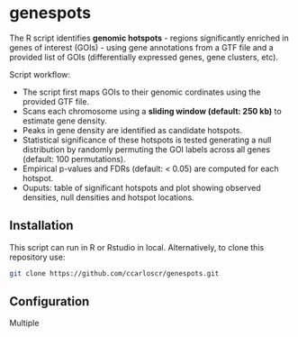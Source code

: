 # genespots

The R script identifies **genomic hotspots** - regions significantly enriched in genes of interest (GOIs) - using gene annotations from a GTF file and a provided list of GOIs (differentially expressed genes, gene clusters, etc). 

Script workflow:
- The script first maps GOIs to their genomic cordinates using the provided GTF file.
- Scans each chromosome using a **sliding window (default: 250 kb)** to estimate gene density.
- Peaks in gene density are identified as candidate hotspots.
- Statistical significance of these hotspots is tested generating a null distribution by randomly permuting the GOI labels across all genes (default: 100 permutations).
- Empirical p-values and FDRs (default: < 0.05) are computed for each hotspot.
- Ouputs: table of significant hotspots and plot showing observed densities, null densities and hotspot locations.



## Installation

This script can run in R or Rstudio in local.
Alternatively, to clone this repository use:
```bash
git clone https://github.com/ccarloscr/genespots.git
```

## Configuration

Multiple 

